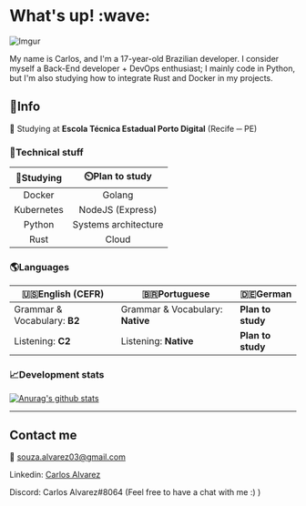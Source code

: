 <h1 allign="center">What's up! :wave:</h1>

![Imgur](https://i.imgur.com/Lxifo4a.png)

My name is Carlos, and I'm a 17-year-old Brazilian developer. I consider myself a Back-End developer + DevOps enthusiast; I mainly code in Python, but I'm also studying how to integrate Rust and Docker in my projects.

## :blue_book:Info

:school: Studying at **Escola Técnica Estadual Porto Digital** (Recife ─ PE)

### :robot:Technical stuff

| :book:Studying | :timer_clock:Plan to study |
| :------------: | :------------------------: |
|     Docker     |           Golang           |
|   Kubernetes   |      NodeJS (Express)      |
|     Python     |    Systems architecture    |
|      Rust      |           Cloud            |

### :earth_americas:Languages

| :us:English (CEFR)           | :brazil:Portuguese               | :de:German        |
| ---------------------------- | -------------------------------- | ----------------- |
| Grammar & Vocabulary: **B2** | Grammar & Vocabulary: **Native** | **Plan to study** |
| Listening: **C2**            | Listening: **Native**            | **Plan to study** |

### :chart_with_upwards_trend:Development stats

[![Anurag's github stats](https://github-readme-stats.vercel.app/api?username=CarlosSMA&theme=radical&show_icons=true)](https://github.com/anuraghazra/github-readme-stats)

---

## Contact me

:e-mail: souza.alvarez03@gmail.com

Linkedin: [Carlos Alvarez](https://linkedin.com/in/carlos-eduardo-alvarez)

Discord: Carlos Alvarez#8064 (Feel free to have a chat with me :) )
